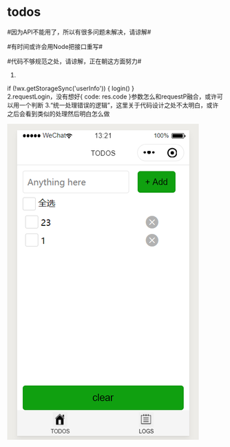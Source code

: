 # todos

<p>#因为API不能用了，所以有很多问题未解决，请谅解#</p>
<p>#有时间或许会用Node把接口重写#</p>
#代码不够规范之处，请谅解，正在朝这方面努力#

1.
  if (!wx.getStorageSync('userInfo')) {
    login()
  }  
2.requestLogin，没有想好{ code: res.code }参数怎么和requestP融合，或许可以用一个判断
3.“统一处理错误的逻辑”，这里关于代码设计之处不太明白，或许之后会看到类似的处理然后明白怎么做

![image](https://github.com/fhuy/todos/blob/master/imgs/%E4%BC%81%E4%B8%9A%E5%BE%AE%E4%BF%A1%E6%88%AA%E5%9B%BE_20200323132158.png)
